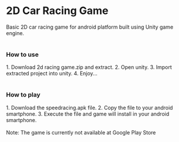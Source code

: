 # 2D Car Racing Game
Basic 2D car racing game for android platform built using Unity game engine.
<br>
<br>
<h3>How to use</h3>
1. Download 2d racing game.zip and extract.
2. Open unity.
3. Import extracted project into unity.
4. Enjoy...
<br>
<br>
<h3>How to play</h3>
1. Download the speedracing.apk file.
2. Copy the file to your android smartphone.
3. Execute the file and game will install in your android smartphone.
<br>
<br>
Note: The game is currently not available at Google Play Store
